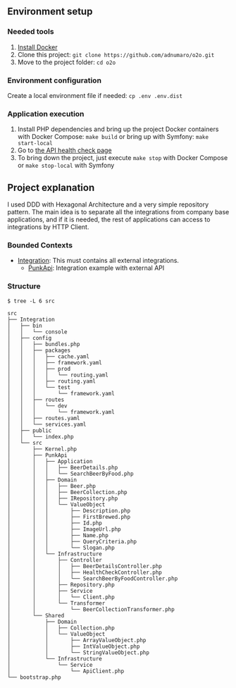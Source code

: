 ## Environment setup

### Needed tools

1. [Install Docker](https://www.docker.com/get-started)
2. Clone this project: `git clone https://github.com/adnumaro/o2o.git`
3. Move to the project folder: `cd o2o`

### Environment configuration

Create a local environment file if needed: `cp .env .env.dist`

### Application execution

1. Install PHP dependencies and bring up the project Docker containers with Docker Compose: `make build` or bring up with Symfony: `make start-local`
2. Go to [the API health check page](http://api.o2o.localhost:8030/integration/health-check)
3. To bring down the project, just execute `make stop` with Docker Compose or `make stop-local` with Symfony

## Project explanation

I used DDD with Hexagonal Architecture and a very simple repository pattern. The main idea is to separate all
the integrations from company base applications, and if it is needed, the rest of applications can access to integrations
by HTTP Client.

### Bounded Contexts

* [Integration](src/Integration): This must contains all external integrations.
    - [PunkApi](src/Integration/src/PunkApi): Integration example with external API

### Structure

```
$ tree -L 6 src

src
├── Integration
│   ├── bin
│   │   └── console
│   ├── config
│   │   ├── bundles.php
│   │   ├── packages
│   │   │   ├── cache.yaml
│   │   │   ├── framework.yaml
│   │   │   ├── prod
│   │   │   │   └── routing.yaml
│   │   │   ├── routing.yaml
│   │   │   └── test
│   │   │       └── framework.yaml
│   │   ├── routes
│   │   │   └── dev
│   │   │       └── framework.yaml
│   │   ├── routes.yaml
│   │   └── services.yaml
│   ├── public
│   │   └── index.php
│   └── src
│       ├── Kernel.php
│       ├── PunkApi
│       │   ├── Application
│       │   │   ├── BeerDetails.php
│       │   │   └── SearchBeerByFood.php
│       │   ├── Domain
│       │   │   ├── Beer.php
│       │   │   ├── BeerCollection.php
│       │   │   ├── IRepository.php
│       │   │   └── ValueObject
│       │   │       ├── Description.php
│       │   │       ├── FirstBrewed.php
│       │   │       ├── Id.php
│       │   │       ├── ImageUrl.php
│       │   │       ├── Name.php
│       │   │       ├── QueryCriteria.php
│       │   │       └── Slogan.php
│       │   └── Infrastructure
│       │       ├── Controller
│       │       │   ├── BeerDetailsController.php
│       │       │   ├── HealthCheckController.php
│       │       │   └── SearchBeerByFoodController.php
│       │       ├── Repository.php
│       │       ├── Service
│       │       │   └── Client.php
│       │       └── Transformer
│       │           └── BeerCollectionTransformer.php
│       └── Shared
│           ├── Domain
│           │   ├── Collection.php
│           │   └── ValueObject
│           │       ├── ArrayValueObject.php
│           │       ├── IntValueObject.php
│           │       └── StringValueObject.php
│           └── Infrastructure
│               └── Service
│                   └── ApiClient.php      
└── bootstrap.php
```
